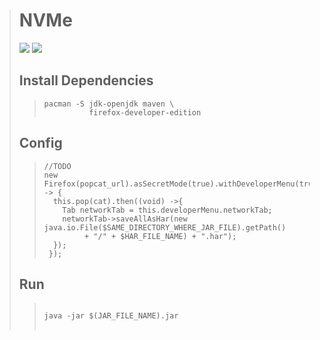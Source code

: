 > # NVMe
> [![](https://github.com/TaYaKi71751/NVme/actions/workflows/main.yml/badge.svg)](https://github.com/TaYaKi71751/NVme/actions/workflows/main.yml)
> [![](https://tayaki71751.github.io/NVMe/svg/n.svg)](https://github.com/TaYaKi71751/NVMe/releases)
> <br>
> ## Install Dependencies
>> ```
>> pacman -S jdk-openjdk maven \
>>           firefox-developer-edition
>> ```
> ## Config
>> ```
>> //TODO 
>> new Firefox(popcat_url).asSecretMode(true).withDeveloperMenu(true).execute().then(this -> {
>>   this.pop(cat).then((void) ->{
>>     Tab networkTab = this.developerMenu.networkTab;
>>     networkTab->saveAllAsHar(new java.io.File($SAME_DIRECTORY_WHERE_JAR_FILE).getPath() 
>>          + "/" + $HAR_FILE_NAME) + ".har");
>>   }); 
>>  });
>> ```
> ## Run
>> <pre>
>> <code>
>> java -jar $(JAR_FILE_NAME).jar
>> </code>
>> </pre>
